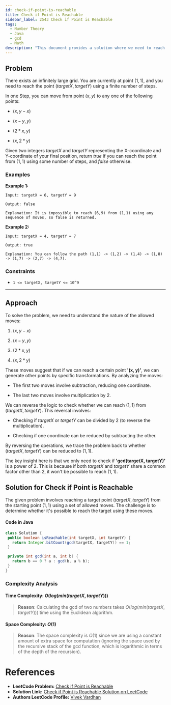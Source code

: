 ```yaml
---
id: check-if-point-is-reachable
title: Check if Point is Reachable
sidebar_label: 2543 Check if Point is Reachable
tags:
  - Number Theory
  - Java
  - gcd
  - Math
description: "This document provides a solution where we need to reach the point (targetX, targetY) using a finite number of steps."
---
```


## Problem

There exists an infinitely large grid. You are currently at point $(1, 1)$, and you need to reach the point $(targetX, targetY)$ using a finite number of steps.

In one Step, you can move from point $(x, y)$ to any one of the following points:

- $(x, y - x)$

- $(x - y, y)$

- $(2 * x, y)$

- $(x, 2 * y)$

Given two integers $targetX$ and $targetY$ representing the X-coordinate and Y-coordinate of your final position, return $true$ if you can reach the point from $(1, 1)$ using some number of steps, and $false$ otherwise.

### Examples

**Example 1:**

```
Input: targetX = 6, targetY = 9

Output: false

Explanation: It is impossible to reach (6,9) from (1,1) using any sequence of moves, so false is returned.

```

**Example 2:**

```
Input: targetX = 4, targetY = 7

Output: true

Explanation: You can follow the path (1,1) -> (1,2) -> (1,4) -> (1,8) -> (1,7) -> (2,7) -> (4,7).

```

### Constraints

- `1 <= targetX, targetY <= 10^9`

---

## Approach

To solve the problem, we need to understand the nature of the allowed moves:

1. $(x, y - x)$

2. $(x - y, y)$

3. $(2 * x, y)$

4. $(x, 2 * y)$

These moves suggest that if we can reach a certain point **'(x, y)'**, we can generate other points by specific transformations. By analyzing the moves:

- The first two moves involve subtraction, reducing one coordinate.

- The last two moves involve multiplication by $2$.

We can reverse the logic to check whether we can reach $(1, 1)$ from $(targetX, targetY)$. This reversal involves:

- Checking if $targetX$ or $targetY$ can be divided by $2$ (to reverse the multiplication).

- Checking if one coordinate can be reduced by subtracting the other.

By reversing the operations, we trace the problem back to whether $(targetX, targetY)$ can be reduced to $(1, 1)$.

The key insight here is that we only need to check if **'gcd(targetX, targetY)'** is a power of $2$. This is because if both $targetX$ and $targetY$ share a common factor other than $2$, it won't be possible to reach $(1, 1)$.

## Solution for Check if Point is Reachable

The given problem involves reaching a target point $(targetX, targetY)$ from the starting point $(1, 1)$ using a set of allowed moves. The challenge is to determine whether it's possible to reach the target using these moves.

#### Code in Java

```java
class Solution {
 public boolean isReachable(int targetX, int targetY) {
   return Integer.bitCount(gcd(targetX, targetY)) == 1;
 }

 private int gcd(int a, int b) {
   return b == 0 ? a : gcd(b, a % b);
 }
}

```

### Complexity Analysis

#### Time Complexity: $O(log(min(targetX, targetY)))$

> **Reason**: Calculating the gcd of two numbers takes $O(log(min(targetX, targetY)))$ time using the Euclidean algorithm.

#### Space Complexity: $O(1)$

> **Reason**: The space complexity is $O(1)$ since we are using a constant amount of extra space for computation (ignoring the space used by the recursive stack of the gcd function, which is logarithmic in terms of the depth of the recursion).

# References

- **LeetCode Problem:** [Check if Point is Reachable](https://leetcode.com/problems/check-if-point-is-reachable/description/)
- **Solution Link:** [Check if Point is Reachable Solution on LeetCode](https://leetcode.com/problems/check-if-point-is-reachable/solutions/)
- **Authors LeetCode Profile:** [Vivek Vardhan](https://leetcode.com/u/vivekvardhan43862/)
